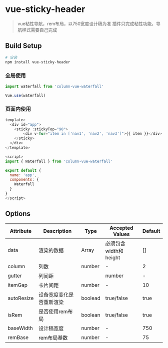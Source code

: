 # vue-sticky-header

> vue粘性导航，rem布局，以750宽度设计稿为准
> 插件只完成粘性功能，导航样式需要自己完成

## Build Setup

``` bash
# 安装
npm install vue-sticky-header
```

### 全局使用
```js
import waterfall from 'column-vue-waterfall'

Vue.use(waterfall)
```

### 页面内使用
```js
template>
  <div id="app">
    <sticky :stickyTop="90">
        <div v-for="item in ['nav1', 'nav2', 'nav3']">{{ item }}</div>
    </sticky>
  </div>
</template>

<script>
import { Waterfall } from 'column-vue-waterfall'

export default {
  name: 'app',
  components: {
    Waterfall
  }
}
</script>
```


## Options
|  Attribute   | Description  |  Type  |  Accepted Values  |  Default  |
|  ----------  | -----------  |  ----  |  ---------------  |  -------  |
| data         | 渲染的数据     | Array | 必须包含width和height |  []        |
| column       | 列数          | number |  -                |  2        |
| gutter       |  列间距 |     | number |  -                |  10       |
| itemGap      | 卡片间距      |  number |               -  |  10        |
| autoResize   | 设备宽度变化是否重新渲染 |  boolead  |  true/false  |  true  |
| isRem  |  是否使用rem布局  |  boolean  |  true/false  |  true  |
| baseWidth  |  设计稿宽度  |  number  |  -  |  750  |
| remBase  |  rem布局基数  |  number  |  -  |  75  |
